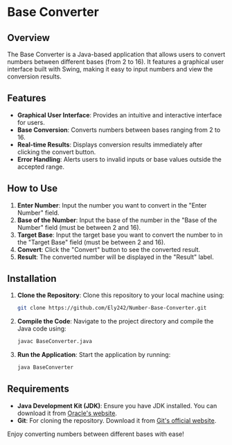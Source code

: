 # Base Converter

## Overview
The Base Converter is a Java-based application that allows users to convert numbers between different bases (from 2 to 16). It features a graphical user interface built with Swing, making it easy to input numbers and view the conversion results.

## Features
- **Graphical User Interface**: Provides an intuitive and interactive interface for users.
- **Base Conversion**: Converts numbers between bases ranging from 2 to 16.
- **Real-time Results**: Displays conversion results immediately after clicking the convert button.
- **Error Handling**: Alerts users to invalid inputs or base values outside the accepted range.

## How to Use
1. **Enter Number**: Input the number you want to convert in the "Enter Number" field.
2. **Base of the Number**: Input the base of the number in the "Base of the Number" field (must be between 2 and 16).
3. **Target Base**: Input the target base you want to convert the number to in the "Target Base" field (must be between 2 and 16).
4. **Convert**: Click the "Convert" button to see the converted result.
5. **Result**: The converted number will be displayed in the "Result" label.

## Installation
1. **Clone the Repository**: Clone this repository to your local machine using:
    ```sh
    git clone https://github.com/Ely242/Number-Base-Converter.git
    ```
2. **Compile the Code**: Navigate to the project directory and compile the Java code using:
    ```sh
    javac BaseConverter.java
    ```
3. **Run the Application**: Start the application by running:
    ```sh
    java BaseConverter
    ```

## Requirements
- **Java Development Kit (JDK)**: Ensure you have JDK installed. You can download it from [Oracle's website](https://www.oracle.com/java/technologies/javase-jdk11-downloads.html).
- **Git**: For cloning the repository. Download it from [Git's official website](https://git-scm.com/).

Enjoy converting numbers between different bases with ease!
